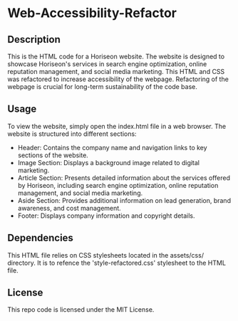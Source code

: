 # Web-Accessibility-Refactor

## Description

This is the HTML code for a Horiseon website. The website is designed to showcase Horiseon's services in search engine optimization, online reputation management, and social media marketing. This HTML and CSS was refactored to increase accessibility of the webpage. Refactoring of the webpage is crucial for long-term sustainability of the code base.

## Usage

To view the website, simply open the index.html file in a web browser. The website is structured into different sections:

- Header: Contains the company name and navigation links to key sections of the website.
- Image Section: Displays a background image related to digital marketing.
- Article Section: Presents detailed information about the services offered by Horiseon, including search engine optimization, online reputation management, and social media marketing.
- Aside Section: Provides additional information on lead generation, brand awareness, and cost management.
- Footer: Displays company information and copyright details.

## Dependencies

This HTML file relies on CSS stylesheets located in the assets/css/ directory. It is to refence the 'style-refactored.css' stylesheet to the HTML file.

## License

This repo code is licensed under the MIT License.